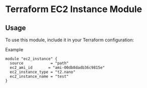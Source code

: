 # Terraform EC2 Instance Module

## Usage

To use this module, include it in your Terraform configuration:

Example
```hcl
module "ec2_instance" {
  source            = "path"  
  ec2_ami_id       = "ami-00db8dadb36c9815e"  
  ec2_instance_type = "t2.nano"               
  ec2_instance_name = "test"          
}

